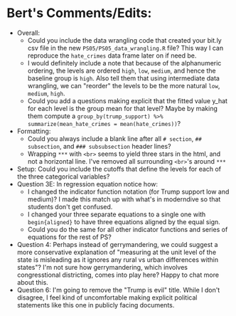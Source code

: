 # Bert's Comments/Edits:

* Overall:
    + Could you include the data wrangling code that created your bit.ly csv file in the new `PS05/PS05_data_wrangling.R` file? This way I can reproduce the `hate_crimes` data frame later on if need be.
    + I would definitely include a note that because of the alphanumeric ordering, the levels are ordered `high`, `low`, `medium`, and hence the baseline group is `high`. Also tell them that using intermediate data wrangling, we can "reorder" the levels to be the more natural `low`, `medium`, `high`.
    + Could you add a questions making explicit that the fitted value y_hat for each level is the group mean for that level? Maybe by making them compute a `group_by(trump_support) %>% summarize(mean_hate_crimes = mean(hate_crimes))`?
* Formatting:
    + Could you always include a blank line after all `# section`, `## subsection`, and `### subsubsection` header lines?
    + Wrapping `***` with `<br>` seems to yield three stars in the html, and not a horizontal line. I've removed all surrounding `<br>`'s around `***`
* Setup: Could you include the cutoffs that define the levels for each of the three categorical variables?
* Question 3E: In regression equation notice how:
    + I changed the indicator function notation (for Trump support low and medium)? I made this match up with what's in moderndive so that students don't get confused.
    + I changed your three separate equations to a single one with `begin{aligned}` to have three equations aligned by the equal sign.  
    + Could you do the same for all other indicator functions and series of equations for the rest of PS?
* Question 4: Perhaps instead of gerrymandering, we could suggest a more conservative explanation of "measuring at the unit level of the state is misleading as it ignores any rural vs urban differences within states"? I'm not sure how gerrymandering, which involves congresstional districting, comes into play here? Happy to chat more about this.
* Question 6: I'm going to remove the "Trump is evil" title. While I don't disagree, I feel kind of uncomfortable making explicit political statements like this one in publicly facing documents. 